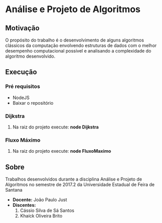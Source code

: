 # Análise e Projeto de Algoritmos

## Motivação

O propósito do trabalho é o desenvolvimento de alguns algoritmos clássicos da computação envolvendo estruturas de dados com o melhor desempenho computacional possível e analisando a complexidade do algoritmo desenvolvido.

## Execução

### **Pré requisitos**
 - NodeJS
 - Baixar o repositório


### Dijkstra
1. Na raiz do projeto execute: **node Dijkstra**

### Fluxo Máximo
1. Na raiz do projeto execute: **node FluxoMaximo**

## Sobre
Trabalhos desenvolvidos durante a disciplina Análise e Projeto de Algoritmos no semestre de 2017.2 da Universidade Estadual de Feira de Santana

- **Docente:** João Paulo Just
- **Discentes:** 
  1. Cássio Silva de Sá Santos
  2. Khaíck Oliveira Brito